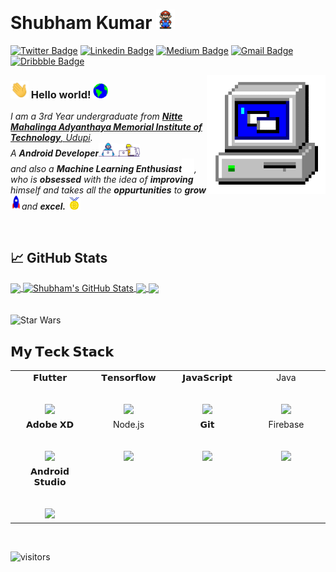 # Shubham Kumar&nbsp;<img src="Assets\Mario_Hello_Big.gif" width="30px">

[![Twitter Badge](https://img.shields.io/badge/-@Shubham-1ca0f1?style=flat-square&labelColor=1ca0f1&logo=twitter&logoColor=white&link=https://twitter.com/SubhamK91685642)](https://twitter.com/SubhamK91685642) [![Linkedin Badge](https://img.shields.io/badge/-Shubham-blue?style=flat-square&logo=Linkedin&logoColor=white&link=https://www.linkedin.com/in/shubham-kumar-133aa7179)](https://www.linkedin.com/in/shubham-kumar-133aa7179) [![Medium Badge](https://img.shields.io/badge/-@Shubhamkumar-03a57a?style=flat-square&labelColor=000000&logo=Medium&link=https://medium.com/@subham.kumar032)](https://subham-kumar032.medium.com/)
[![Gmail Badge](https://img.shields.io/badge/-shubhamkumar@gmail.com-c14438?style=flat-square&logo=Gmail&logoColor=white&link=mailto:theshubhamkumar01@gmail.com)](mailto:shubhamkumar01@gmail.com) [![Dribbble Badge](https://img.shields.io/badge/-ShubhamKumar-ff69b4?style=flat-square&labelColor=ff69b4&logo=dribbble&logoColor=white&link=https://dribbble.com/ShubhK09)](https://dribbble.com/ShubhK09)

<img align="right" alt="PC GIF" src="Assets\PC.gif" width="190" />

### <img src="Assets\Hi.gif" width="29px"> Hello world!&nbsp;<img src="Assets\Earth.gif" width="24px">

<p>
  <em>
    I am a 3rd Year undergraduate from <a href="https://www.nmamit.nitte.edu.in/"> <b>Nitte Mahalinga Adyanthaya Memorial Institute of Technology</b>, Udupi</a>. <br>
    A <b>Android Developer</b><img src="Assets\Developer.gif" width="30px"><img src="Assets\Designer.gif" width="36px"><br>and also a <b>Machine Learning Enthusiast</b><img src="Assets\tensorflow.gif" width="20px">, who is <b>obsessed</b>
    with the idea of <b>improving</b> himself and takes all the <b>oppurtunities</b> to 
    <b>grow</b> <img src="Assets\Rocket.gif" width="18px">and 
    <b>excel.</b> <img src="Assets\Medal.gif" width="20px">
  </em>  
</p>


<br>



## &#x1f4c8; GitHub Stats

<a href="https://github.com/TheShubham-K/TheShubham-K">
  <img align="center" src="https://github-readme-stats-zeta-teal.vercel.app/api/top-langs/?username=TheShubham-K&hide=jupyter Notebook,html&langs_count=100&layout=compact&title_color=ffffff&text_color=c9cacc&icon_color=2bbc8a&bg_color=1d1f21" />
</a>
<a href="https://github.com/TheShubham-K/TheShubham-K">
  <img align="center" src="https://github-readme-stats-zeta-teal.vercel.app/api?username=TheShubham-K&show_icons=true&line_height=27&count_private=true&title_color=ffffff&text_color=c9cacc&icon_color=2bbc8a&hide_border=false&theme=radical" alt="Shubham's GitHub Stats" />
</a>
<a href="https://github.com/TheShubham-K/Personal_Expanses">
  <img align="center" src="https://github-readme-stats.vercel.app/api/pin/?username=TheShubham-K&repo=Personal_Expanses&title_color=ffffff&text_color=c9cacc&icon_color=2bbc8a&bg_color=1d1f21" />
</a>
<a href="https://github.com/TheShubham-K/Corona_tracker">
  <img align="center" src="https://github-readme-stats.vercel.app/api/pin/?username=TheShubham-K&repo=Corona_tracker&title_color=ffffff&text_color=c9cacc&icon_color=2bbc8a&bg_color=1d1f21" />
</a> 

<br>
<br>
<br>

<img src="https://github.com/mayukhsil/mayukhsil/blob/master/Assets/starwars.gif" alt="Star Wars" width="980">

<br>

  

## 𝗠𝘆 𝗧𝗲𝗰𝗸 𝗦𝘁𝗮𝗰𝗸

<table>
  <tbody>
    <tr valign="top">
      <td width="25%" align="center">
        <span>𝗙𝗹𝘂𝘁𝘁𝗲𝗿</span><br><br><br>
        <img height="64px" src="https://cdn.svgporn.com/logos/flutter.svg">
      </td>
      <td width="25%" align="center">
        <span>𝗧𝗲𝗻𝘀𝗼𝗿𝗳𝗹𝗼𝘄</span><br><br><br>
        <img height="64px" src="https://cdn.svgporn.com/logos/tensorflow.svg">
      </td>
      <td width="25%" align="center">
        <span>𝗝𝗮𝘃𝗮𝗦𝗰𝗿𝗶𝗽𝘁</span><br><br><br>
        <img height="64px" src="https://cdn.svgporn.com/logos/javascript.svg">
      </td>
      <td width="25%" align="center">
        <span>Java</span><br><br><br>
        <img height="64px" src="https://cdn.svgporn.com/logos/java.svg">
      </td>
    </tr>
    <tr valign="top">
      <td width="25%" align="center">
        <span>𝗔𝗱𝗼𝗯𝗲 𝗫𝗗</span><br><br><br>
        <img height="64px" src="https://www.svgrepo.com/show/303109/adobe-xd-logo.svg">
      </td>
      <td width="25%" align="center">
        <span>Node.js</span><br><br><br>
        <img height="64px" src="https://cdn.svgporn.com/logos/nodejs.svg">
      </td>
      <td width="25%" align="center">
        <span>𝗚𝗶𝘁</span><br><br><br>
        <img height="64px" src="https://cdn.svgporn.com/logos/git-icon.svg">
      </td>
      <td width="25%" align="center">
        <span>Firebase</span><br><br><br>
        <img height="64px" src="https://cdn.svgporn.com/logos/firebase.svg">
      </td>
    </tr>
<!--     <tr valign="top">
      <td width="25%" align="center">
        <span>𝗔𝗻𝗱𝗿𝗼𝗶𝗱 𝗦𝘁𝘂𝗱𝗶𝗼</span><br><br><br>
        <img height="64px" src="https://cdn.svgporn.com/logos/android-icon.svg">
      </td>
    </tr>
    <tr valign="top"> -->
    </tr>
    <tr valign="top">
      <td width="25%" align="center">
        <span>𝗔𝗻𝗱𝗿𝗼𝗶𝗱 𝗦𝘁𝘂𝗱𝗶𝗼</span><br><br><br>
        <img height="64px" src="https://cdn.svgporn.com/logos/android-icon.svg">
      </td>
  </tbody>
</table>

<br>


![visitors](https://visitor-badge.laobi.icu/badge?page_id=TheShubhamK)

